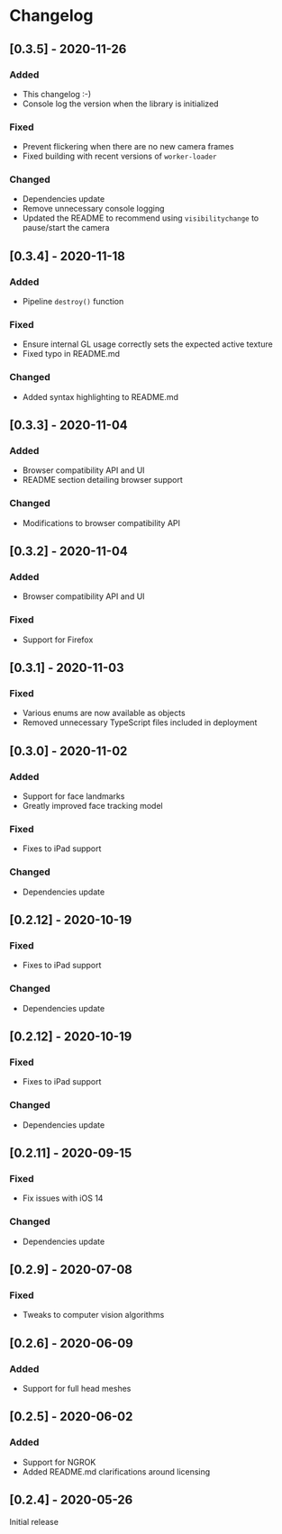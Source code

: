 # Changelog


## [0.3.5] - 2020-11-26

### Added
 - This changelog :-)
 - Console log the version when the library is initialized

### Fixed
 - Prevent flickering when there are no new camera frames
 - Fixed building with recent versions of `worker-loader`

### Changed
 - Dependencies update
 - Remove unnecessary console logging
 - Updated the README to recommend using `visibilitychange` to pause/start the camera


## [0.3.4] - 2020-11-18

### Added
 - Pipeline `destroy()` function

### Fixed
 - Ensure internal GL usage correctly sets the expected active texture
 - Fixed typo in README.md

### Changed
 - Added syntax highlighting to README.md


## [0.3.3] - 2020-11-04

### Added
 - Browser compatibility API and UI
 - README section detailing browser support

### Changed
 - Modifications to browser compatibility API


## [0.3.2] - 2020-11-04

### Added
 - Browser compatibility API and UI

### Fixed
 - Support for Firefox


## [0.3.1] - 2020-11-03

### Fixed
 - Various enums are now available as objects
 - Removed unnecessary TypeScript files included in deployment


## [0.3.0] - 2020-11-02

### Added
 - Support for face landmarks
 - Greatly improved face tracking model

### Fixed
 - Fixes to iPad support

### Changed
 - Dependencies update


## [0.2.12] - 2020-10-19

### Fixed
 - Fixes to iPad support

### Changed
 - Dependencies update


## [0.2.12] - 2020-10-19

### Fixed
 - Fixes to iPad support

### Changed
 - Dependencies update


## [0.2.11] - 2020-09-15

### Fixed
 - Fix issues with iOS 14

### Changed
 - Dependencies update


## [0.2.9] - 2020-07-08

### Fixed
 - Tweaks to computer vision algorithms


## [0.2.6] - 2020-06-09

### Added
 - Support for full head meshes


## [0.2.5] - 2020-06-02

### Added
 - Support for NGROK
 - Added README.md clarifications around licensing


## [0.2.4] - 2020-05-26

Initial release